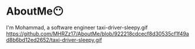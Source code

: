 # AboutMe😶
I'm Mohammad, a software engineer
taxi-driver-sleepy.gif
https://github.com/MHRZz17/AboutMe/blob/922218cdcecf8d30535cf1f49ad8b6bd12ed2652/taxi-driver-sleepy.gif
